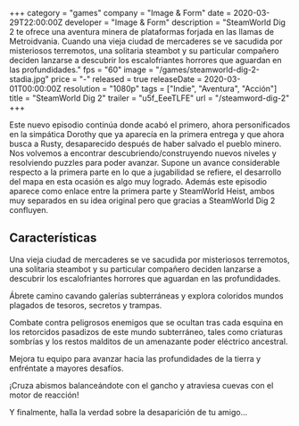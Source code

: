 +++
category = "games"
company = "Image & Form"
date = 2020-03-29T22:00:00Z
developer = "Image & Form"
description = "SteamWorld Dig 2 te ofrece una aventura minera de plataformas forjada en las llamas de Metroidvania. Cuando una vieja ciudad de mercaderes se ve sacudida por misteriosos terremotos, una solitaria steambot y su particular compañero deciden lanzarse a descubrir los escalofriantes horrores que aguardan en las profundidades."
fps = "60"
image = "/games/steamworld-dig-2-stadia.jpg"
price = "-"
released = true
releaseDate = 2020-03-01T00:00:00Z
resolution = "1080p"
tags = ["Indie", "Aventura", "Acción"]
title = "SteamWorld Dig 2"
trailer = "u5f_EeeTLFE"
url = "/steamword-dig-2"
+++

Este nuevo episodio continúa donde acabó el primero, ahora personificados en la simpática Dorothy que ya aparecía en la primera entrega y que ahora busca a Rusty, desaparecido después de haber salvado el pueblo minero. Nos volvemos a encontrar descubriendo/construyendo nuevos niveles y resolviendo puzzles para poder avanzar. Supone un avance considerable respecto a la primera parte en lo que a jugabilidad se refiere, el desarrollo del mapa en esta ocasión es algo muy logrado. Además este episodio aparece como enlace entre la primera parte y SteamWorld Heist, ambos muy separados en su idea original pero que gracias a SteamWorld Dig 2 confluyen.

## Características

Una vieja ciudad de mercaderes se ve sacudida por misteriosos terremotos, una solitaria steambot y su particular compañero deciden lanzarse a descubrir los escalofriantes horrores que aguardan en las profundidades.

Ábrete camino cavando galerías subterráneas y explora coloridos mundos plagados de tesoros, secretos y trampas.

Combate contra peligrosos enemigos que se ocultan tras cada esquina en los retorcidos pasadizos de este mundo subterráneo, tales como criaturas sombrías y los restos malditos de un amenazante poder eléctrico ancestral.

Mejora tu equipo para avanzar hacia las profundidades de la tierra y enfréntate a mayores desafíos.

¡Cruza abismos balanceándote con el gancho y atraviesa cuevas con el motor de reacción!

Y finalmente, halla la verdad sobre la desaparición de tu amigo...